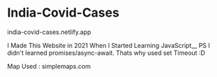 # India-Covid-Cases

india-covid-cases.netlify.app


I Made This Website in 2021 When I Started Learning JavaScript__
PS I didn't learned promises/async-await. Thats why used set Timeout :D

Map Used : simplemaps.com
